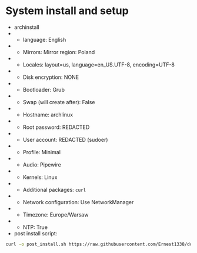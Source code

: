 # System install and setup

- archinstall
- - language: English
- - Mirrors: Mirror region: Poland
- - Locales: layout=us, language=en_US.UTF-8, encoding=UTF-8
- - Disk encryption: NONE
- - Bootloader: Grub
- - Swap (will create after): False
- - Hostname: archlinux
- - Root password: REDACTED
- - User account: REDACTED (sudoer)
- - Profile: Minimal
- - Audio: Pipewire
- - Kernels: Linux
- - Additional packages: `curl`
- - Network configuration: Use NetworkManager
- - Timezone: Europe/Warsaw
- - NTP: True
- post install script:
```bash
curl -o post_install.sh https://raw.githubusercontent.com/Ernest1338/dotfiles/main/post_install.sh && bash post_install.sh && rm post_install.sh
```
